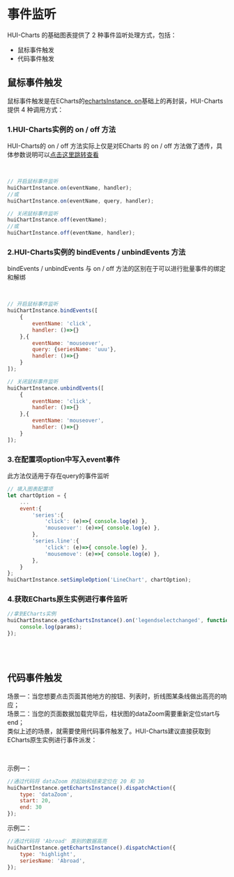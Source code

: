 # 事件监听

HUI-Charts 的基础图表提供了 2 种事件监听处理方式，包括：
- 鼠标事件触发
- 代码事件触发

## 鼠标事件触发
鼠标事件触发是在ECharts的<a href="https://echarts.apache.org/zh/api.html#echartsInstance.on" target="_blank">echartsInstance. on</a>基础上的再封装，HUI-Charts提供 4 种调用方式：

### 1.HUI-Charts实例的 on / off 方法

HUI-Charts的 on / off 方法实际上仅是对ECharts 的 on / off 方法做了透传，具体参数说明可以<a href="https://echarts.apache.org/zh/api.html#echartsInstance.on" target="_blank">点击这里跳转查看</a>

</br>

```jsx
// 开启鼠标事件监听
huiChartInstance.on(eventName, handler);
//或
huiChartInstance.on(eventName, query, handler);

// 关闭鼠标事件监听
huiChartInstance.off(eventName);
//或
huiChartInstance.off(eventName, handler);
```

### 2.HUI-Charts实例的 bindEvents / unbindEvents 方法

bindEvents / unbindEvents 与 on / off 方法的区别在于可以进行批量事件的绑定和解绑

</br>

```jsx
// 开启鼠标事件监听
huiChartInstance.bindEvents([
    {
        eventName: 'click',
        handler: ()=>{}
    },{
        eventName: 'mouseover',
        query: {seriesName: 'uuu'},
        handler: ()=>{}
    }
]);

// 关闭鼠标事件监听
huiChartInstance.unbindEvents([
    {
        eventName: 'click',
        handler: ()=>{}
    },{
        eventName: 'mouseover',
        handler: ()=>{}
    }
]);
```

### 3.在配置项option中写入event事件
此方法仅适用于存在query的事件监听
```jsx
// 填入图表配置项
let chartOption = {
    ...
    event:{
        'series':{
            'click': (e)=>{ console.log(e) },
            'mouseover': (e)=>{ console.log(e) },
        },
        'series.line':{
            'click': (e)=>{ console.log(e) },
            'mousemove': (e)=>{ console.log(e) },
        },
    }
};
huiChartInstance.setSimpleOption('LineChart', chartOption);
```

### 4.获取ECharts原生实例进行事件监听
```jsx
//拿到ECharts实例
huiChartInstance.getEchartsInstance().on('legendselectchanged', function (params) {
    console.log(params);
});
```
<br/>
<br/>

## 代码事件触发
场景一：当您想要点击页面其他地方的按钮、列表时，折线图某条线做出高亮的响应；<br/>
场景二：当您的页面数据加载完毕后，柱状图的dataZoom需要重新定位start与end；<br/>
类似上述的场景，就需要使用代码事件触发了。HUI-Charts建议直接获取到ECharts原生实例进行事件派发：

<br/>

示例一：
```jsx
//通过代码将 dataZoom 的起始和结束定位在 20 和 30
huiChartInstance.getEchartsInstance().dispatchAction({
    type: 'dataZoom',
    start: 20,
    end: 30
});
```

示例二：
```jsx
//通过代码将 'Abroad' 类别的数据高亮
huiChartInstance.getEchartsInstance().dispatchAction({
    type: 'highlight',
    seriesName: 'Abroad',
});
```
